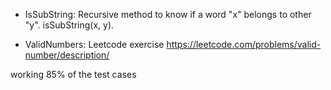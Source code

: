 - IsSubString: Recursive method to know if a word "x" belongs to other "y". isSubString(x, y).

- ValidNumbers: Leetcode exercise https://leetcode.com/problems/valid-number/description/

working 85% of the test cases
